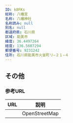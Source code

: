```yaml
---
ID: k8FKs
総称: 八幡宮
名称: 八幡神社
名称読み: null
別名: null
都道府県: 石川県
区域: 能美市
緯度: 36.4497264
経度: 136.5607294
郵便番号: 9231242
住所: 石川県能美市火釜町リ−２１−４
---
```


## その他

### 参考URL

| URL | 説明          |
| --- | ------------- |
|     | OpenStreetMap |
